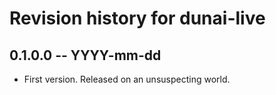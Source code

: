 # Revision history for dunai-live

## 0.1.0.0 -- YYYY-mm-dd

* First version. Released on an unsuspecting world.
